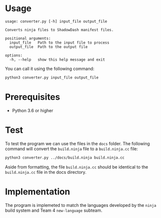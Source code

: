 # Usage
```
usage: converter.py [-h] input_file output_file

Converts ninja files to ShadowDash manifest files.

positional arguments:
  input_file   Path to the input file to process
  output_file  Path to the output file

options:
  -h, --help   show this help message and exit
```

You can call it using the following command:
```bash
python3 converter.py input_file output_file
```

# Prerequisites
- Python 3.6 or higher

# Test

To test the program we can use the files in the `docs` folder. The following command will convert the `build.ninja` file to a `build.ninja.cc` file:
```bash
python3 converter.py ../docs/build.ninja build.ninja.cc
```
Aside from formatting, the file `build.ninja.cc` should be identical to the `build.ninja.cc` file in the docs directory.

# Implementation

The program is implemeted to match the languages developed by the `ninja` build system and Team 4 `new-language` subteam.
